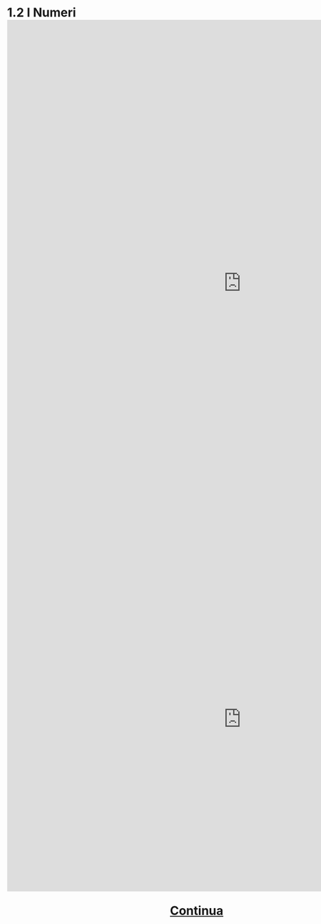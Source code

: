 <h1>1.2 I Numeri
<iframe src="https://h5p.org/h5p/embed/402107" width="1090" height="1228" frameborder="0" allowfullscreen="allowfullscreen"></iframe><script src="https://h5p.org/sites/all/modules/h5p/library/js/h5p-resizer.js" charset="UTF-8"></script>
<iframe src="https://h5p.org/h5p/embed/405234" width="1090" height="805" frameborder="0" allowfullscreen="allowfullscreen"></iframe><script src="https://h5p.org/sites/all/modules/h5p/library/js/h5p-resizer.js" charset="UTF-8"></script>








<p>
<a style="float:right;" href="numeri2.html">Continua</a>
</p>
<div style="clear:both;">  </div>
